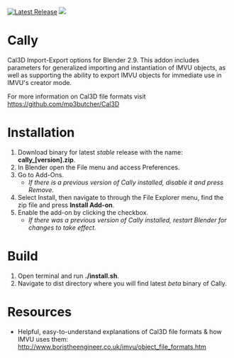 <a href="https://github.com/hsoju/Cally/releases"><img src="https://img.shields.io/github/v/release/hsoju/Cally" alt="Latest Release"></a> <img src="https://img.shields.io/github/license/hsoju/Cally">

# Cally
Cal3D Import-Export options for Blender 2.9. This addon includes parameters for generalized importing and instantiation of IMVU objects, as well as supporting the ability to export IMVU objects for immediate use in IMVU's creator mode.

For more information on Cal3D file formats visit https://github.com/mp3butcher/Cal3D

# Installation
1. Download binary for latest *stable* release with the name: **cally_[version].zip**.
2. In Blender open the File menu and access Preferences.
3. Go to Add-Ons.
   - *If there is a previous version of Cally installed, disable it and press Remove.*
4. Select Install, then navigate to through the File Explorer menu, find the zip file and press **Install Add-on**.
5. Enable the add-on by clicking the checkbox.
   - *If there was a previous version of Cally installed, restart Blender for changes to take effect.*

# Build
1. Open terminal and run **./install.sh**.
2. Navigate to dist directory where you will find latest *beta* binary of Cally.

# Resources
- Helpful, easy-to-understand explanations of Cal3D file formats & how IMVU uses them: http://www.boristheengineer.co.uk/imvu/object_file_formats.htm
